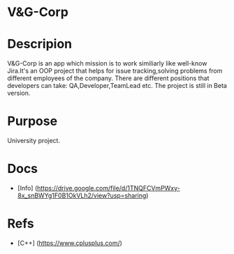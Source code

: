 # V&G-Corp

# Descripion
V&G-Corp is an app which mission is to work similiarly like well-know Jira.It's an OOP project that helps for issue tracking,solving problems from different employees of the company.
There are different positions that developers can take: QA,Developer,TeamLead etc.
The project is still in Beta version.

# Purpose
University project.

# Docs
- [Info] (https://drive.google.com/file/d/1TNQFCVmPWxy-8x_snBWYg1F0B1OkVLh2/view?usp=sharing)

# Refs
- [C++] (https://www.cplusplus.com/)
